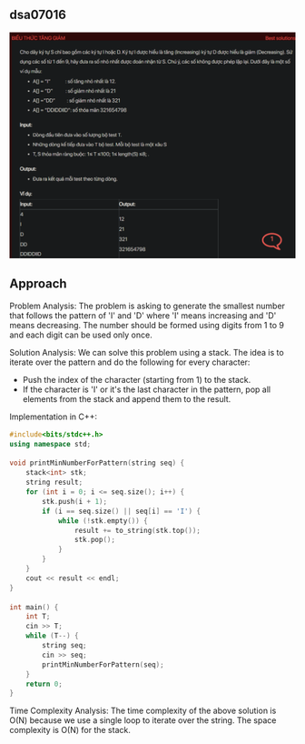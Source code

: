 ## dsa07016
![alt text](image.png)
## Approach
Problem Analysis:
The problem is asking to generate the smallest number that follows the pattern of 'I' and 'D' where 'I' means increasing and 'D' means decreasing. The number should be formed using digits from 1 to 9 and each digit can be used only once.

Solution Analysis:
We can solve this problem using a stack. The idea is to iterate over the pattern and do the following for every character:

- Push the index of the character (starting from 1) to the stack.
- If the character is 'I' or it's the last character in the pattern, pop all elements from the stack and append them to the result.

Implementation in C++:

```cpp
#include<bits/stdc++.h>
using namespace std;

void printMinNumberForPattern(string seq) {
    stack<int> stk;
    string result;
    for (int i = 0; i <= seq.size(); i++) {
        stk.push(i + 1);
        if (i == seq.size() || seq[i] == 'I') {
            while (!stk.empty()) {
                result += to_string(stk.top());
                stk.pop();
            }
        }
    }
    cout << result << endl;
}

int main() {
    int T;
    cin >> T;
    while (T--) {
        string seq;
        cin >> seq;
        printMinNumberForPattern(seq);
    }
    return 0;
}
```

Time Complexity Analysis:
The time complexity of the above solution is O(N) because we use a single loop to iterate over the string. The space complexity is O(N) for the stack.